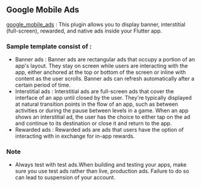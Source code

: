 ## Google Mobile Ads
[google_mobile_ads](https://pub.dev/packages/google_mobile_ads) : This plugin allows you to display banner, interstitial (full-screen), rewarded, and native ads inside your Flutter app.

### Sample template consist of : 
* Banner ads : Banner ads are rectangular ads that occupy a portion of an app's layout. They stay on screen while users are interacting with the app, either anchored at the top or bottom of the screen or inline with content as the user scrolls. Banner ads can refresh automatically after a certain period of time.
* Interstitial ads : Interstitial ads are full-screen ads that cover the interface of an app until closed by the user. They're typically displayed at natural transition points in the flow of an app, such as between activities or during the pause between levels in a game. When an app shows an interstitial ad, the user has the choice to either tap on the ad and continue to its destination or close it and return to the app.
* Rewarded ads : Rewarded ads are ads that users have the option of interacting with in exchange for in-app rewards.

### Note
- Always test with test ads.When building and testing your apps, make sure you use test ads rather than live, production ads. Failure to do so can lead to suspension of your account.
